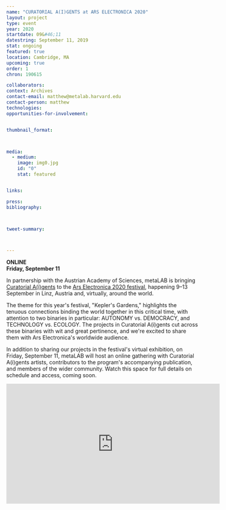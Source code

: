 ```yaml
---
name: "CURATORIAL A(I)GENTS at ARS ELECTRONICA 2020"
layout: project
type: event
year: 2020
startdate: 09&#46;11
datestring: September 11, 2019
stat: ongoing
featured: true
location: Cambridge, MA
upcoming: true
order: 1
chron: 190615

collaborators:
context: Archives
contact-email: matthew@metalab.harvard.edu
contact-person: matthew
technologies: 
opportunities-for-involvement:


thumbnail_format:



media:
  - medium:
    image: img0.jpg
    id: "0"
    stat: featured


links:

press:
bibliography:



tweet-summary:



---
```

**ONLINE<br />
Friday, September 11**

In partnership with the Austrian Academy of Sciences, metaLAB is bringing [Curatorial A(i)gents](https://metalabharvard.github.io/projects/curatorial-aigents/) to the [Ars Electronica 2020 festival](https://ars.electronica.art/keplersgardens/en/), happening 9–13 September in Linz, Austria and, virtually, around the world. 

The theme for this year's festival, "Kepler's Gardens," highlights the tenuous connections binding the world together in this critical time, with attention to two binaries in particular: AUTONOMY vs. DEMOCRACY, and TECHNOLOGY vs. ECOLOGY. The projects in Curatorial A(i)gents cut across these binaries with wit and great pertinence, and we're excited to share them with Ars Electronica's worldwide audience.


In addition to sharing our projects in the festival's virtual exhibition, on Friday, September 11, metaLAB will host an online gathering with Curatorial A(i)gents artists, contributors to the program's accompanying publication, and members of the wider community. Watch this space for full details on schedule and access, coming soon.

<iframe width="560" height="315" src="https://www.youtube.com/embed/jqwzyOYOu9U" frameborder="0" allow="accelerometer; autoplay; encrypted-media; gyroscope; picture-in-picture" allowfullscreen></iframe>
